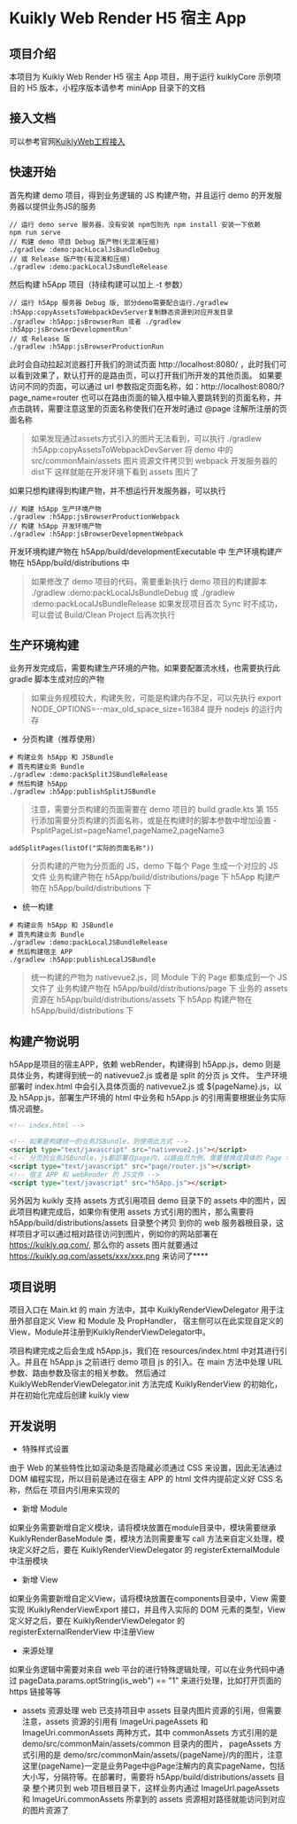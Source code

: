 # Kuikly Web Render H5 宿主 App

## 项目介绍

本项目为 Kuikly Web Render H5 宿主 App 项目，用于运行 kuiklyCore 示例项目的 H5 版本，小程序版本请参考 miniApp 目录下的文档

## 接入文档

可以参考官网[KuiklyWeb工程接入](https://kuikly.tds.qq.com/QuickStart/Web.html)

## 快速开始

首先构建 demo 项目，得到业务逻辑的 JS 构建产物，并且运行 demo 的开发服务器以提供业务JS的服务
```shell
// 运行 demo serve 服务器，没有安装 npm包则先 npm install 安装一下依赖
npm run serve
// 构建 demo 项目 Debug 版产物(无混淆压缩)
./gradlew :demo:packLocalJsBundleDebug
// 或 Release 版产物(有混淆和压缩)
./gradlew :demo:packLocalJsBundleRelease
```

然后构建 h5App 项目（持续构建可以加上 -t 参数）
```shell
// 运行 h5App 服务器 Debug 版, 部分demo需要配合运行./gradlew :h5App:copyAssetsToWebpackDevServer复制静态资源到对应开发目录
./gradlew :h5App:jsBrowserRun 或者 ./gradlew :h5App:jsBrowserDevelopmentRun'
// 或 Release 版
./gradlew :h5App:jsBrowserProductionRun
```
此时会自动拉起浏览器打开我们的测试页面 http://localhost:8080/ ，此时我们可以看到效果了，默认打开的是路由页，可以打开我们所开发的其他页面。
如果要访问不同的页面，可以通过 url 参数指定页面名称，如：http://localhost:8080/?page_name=router
也可以在路由页面的输入框中输入要跳转到的页面名称，并点击跳转，需要注意这里的页面名称使我们在开发时通过 @page 注解所注册的页面名称
>如果发现通过assets方式引入的图片无法看到，可以执行 ./gradlew :h5App:copyAssetsToWebpackDevServer 将 demo 中的 src/commonMain/assets 图片资源文件拷贝到 webpack 开发服务器的dist下
>这样就能在开发环境下看到 assets 图片了

如果只想构建得到构建产物，并不想运行开发服务器，可以执行

```shell
// 构建 h5App 生产环境产物
./gradlew :h5App:jsBrowserProductionWebpack
// 构建 h5App 开发环境产物
./gradlew :h5App:jsBrowserDevelopmentWebpack
```

开发环境构建产物在 h5App/build/developmentExecutable 中
生产环境构建产物在 h5App/build/distributions 中

>如果修改了 demo 项目的代码，需要重新执行 demo 项目的构建脚本 ./gradlew :demo:packLocalJsBundleDebug 或 ./gradlew :demo:packLocalJsBundleRelease
>如果发现项目首次 Sync 时不成功，可以尝试 Build/Clean Project 后再次执行

## 生产环境构建

业务开发完成后，需要构建生产环境的产物。如果要配置流水线，也需要执行此 gradle 脚本生成对应的产物

>如果业务规模较大，构建失败，可能是构建内存不足，可以先执行 export NODE_OPTIONS=--max_old_space_size=16384 提升 nodejs 的运行内存

- 分页构建（推荐使用）
```shell
# 构建业务 h5App 和 JSBundle
# 首先构建业务 Bundle
./gradlew :demo:packSplitJSBundleRelease
# 然后构建 h5App
./gradlew :h5App:publishSplitJSBundle
```
>注意，需要分页构建的页面需要在 demo 项目的 build.gradle.kts 第 155 行添加需要分页构建的页面名称，或是在构建时的脚本参数中增加设置 -PsplitPageList=pageName1,pageName2,pageName3
```shell
addSplitPages(listOf("实际的页面名称"))
```
>分页构建的产物为分页面的 JS，demo 下每个 Page 生成一个对应的 JS 文件
>业务构建产物在 h5App/build/distributions/page 下
>h5App 构建产物在 h5App/build/distributions 下

- 统一构建

```shell
# 构建业务 h5App 和 JSBundle
# 首先构建业务 Bundle
./gradlew :demo:packLocalJSBundleRelease
# 然后构建宿主 APP
./gradlew :h5App:publishLocalJSBundle
```
>统一构建的产物为 nativevue2.js，同 Module 下的 Page 都集成到一个 JS 文件了
>业务构建产物在 h5App/build/distributions/page 下
>业务的 assets 资源在 h5App/build/distributions/assets 下
>h5App 构建产物在 h5App/build/distributions 下

## 构建产物说明

h5App是项目的宿主APP，依赖 webRender，构建得到 h5App.js，demo 则是具体业务，构建得到统一的 nativevue2.js 或者是 split 的分页 js 文件。
生产环境部署时 index.html 中会引入具体页面的 nativevue2.js 或 ${pageName}.js，以及 h5App.js，部署生产环境的 html 中业务和 h5App.js 的引用需要根据业务实际情况调整。
```html
<!-- index.html -->

<!-- 如果是构建统一的业务JSBundle，则使用此方式 -->
<script type="text/javascript" src="nativevue2.js"></script>
<!-- 分页的业务JSBundle，js都部署在page内，以路由页为例，需要替换成具体的 Page 名称 -->
<script type="text/javascript" src="page/router.js"></script>
<!-- 宿主 APP 和 webRender 的 JS文件 -->
<script type="text/javascript" src="h5App.js"></script>
```

另外因为 kuikly 支持 assets 方式引用项目 demo 目录下的 assets 中的图片，因此项目构建完成后，如果你有使用 assets 方式引用的图片，那么需要将 h5App/build/distributions/assets 目录整个拷贝
到你的 web 服务器根目录，这样项目才可以通过相对路径访问到图片，例如你的网站部署在 https://kuikly.qq.com/, 那么你的 assets 图片就要通过 https://kuikly.qq.com/assets/xxx/xxx.png 来访问了****

## 项目说明

项目入口在 Main.kt 的 main 方法中，其中 KuiklyRenderViewDelegator 用于注册外部自定义 View 和 Module 及 PropHandler，
宿主侧可以在此实现自定义的View，Module并注册到KuiklyRenderViewDelegator中。

项目构建完成之后会生成 h5App.js，我们在 resources/index.html 中对其进行引入。并且在 h5App.js 之前进行 demo 项目 js 的引入。在 main 方法中处理 URL 参数、路由参数及宿主的相关参数。
然后通过 KuiklyWebRenderViewDelegator.init 方法完成 KuiklyRenderView 的初始化，并在初始化完成后创建 kuikly view

## 开发说明

- 特殊样式设置

由于 Web 的某些特性比如滚动条是否隐藏必须通过 CSS 来设置，因此无法通过 DOM 编程实现，所以目前是通过在宿主 APP 的 html 文件内提前定义好 CSS 名称，然后在 项目内引用来实现的

- 新增 Module

如果业务需要新增自定义模块，请将模块放置在module目录中，模块需要继承 KuiklyRenderBaseModule 类，模块方法则需要重写 call 方法来自定义处理，模块定义好之后，要在 KuiklyRenderViewDelegator 的 registerExternalModule 中注册模块

- 新增 View

如果业务需要新增自定义View，请将模块放置在components目录中，View 需要实现 IKuiklyRenderViewExport 接口，并且传入实际的 DOM 元素的类型，View 定义好之后，要在 KuiklyRenderViewDelegator 的 registerExternalRenderView 中注册View

- 来源处理

如果业务逻辑中需要对来自 web 平台的进行特殊逻辑处理，可以在业务代码中通过 pageData.params.optString(is_web") == "1" 来进行处理，比如打开页面的 https 链接等等

- assets 资源处理
web 已支持项目中 assets 目录内图片资源的引用，但需要注意，assets 资源的引用有 ImageUri.pageAssets 和 ImageUri.commonAssets 两种方式，其中 commonAssets 方式引用的是 demo/src/commonMain/assets/common 目录内的图片，
pageAssets 方式引用的是 demo/src/commonMain/assets/{pageName}/内的图片，注意这里{pageName}一定是业务Page中@Page注解内的真实pageName，包括大小写，分隔符等。在部署时，需要将 h5App/build/distributions/assets 目录
整个拷贝到 web 项目根目录下，这样业务内通过 ImageUrl.pageAssets 和 ImageUri.commonAssets 所拿到的 assets 资源相对路径就能访问到对应的图片资源了

